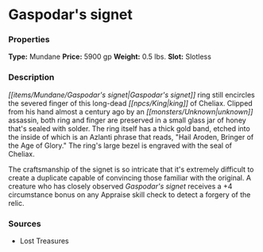 ﻿---
Title: "Gaspodar's signet"
Type: "Mundane"
Price: "5900 gp"
Weight: "0.5 lbs."
Slot: "Slotless"
Description: |
  "Gaspodar's signet ring still encircles the severed finger of this long-dead king of Cheliax. Clipped from his hand almost a century ago by an unknown assassin, both ring and finger are preserved in a small glass jar of honey that's sealed with solder. The ring itself has a thick gold band, etched into the inside of which is an Azlanti phrase that reads, "Hail Aroden, Bringer of the Age of Glory." The ring's large bezel is engraved with the seal of Cheliax.
  The craftsmanship of the signet is so intricate that it's extremely difficult to create a duplicate capable of convincing those familiar with the original. A creature who has closely observed Gaspodar's signet receives a +4 circumstance bonus on any Appraise skill check to detect a forgery of the relic."
Sources: "['Lost Treasures']"
---

# Gaspodar's signet

### Properties

**Type:** Mundane **Price:** 5900 gp **Weight:** 0.5 lbs. **Slot:** Slotless

### Description

_[[items/Mundane/Gaspodar's signet|Gaspodar's signet]]_ ring still encircles the severed finger of this long-dead _[[npcs/King|king]]_ of Cheliax. Clipped from his hand almost a century ago by an _[[monsters/Unknown|unknown]]_ assassin, both ring and finger are preserved in a small glass jar of honey that's sealed with solder. The ring itself has a thick gold band, etched into the inside of which is an Azlanti phrase that reads, "Hail Aroden, Bringer of the Age of Glory." The ring's large bezel is engraved with the seal of Cheliax.

The craftsmanship of the signet is so intricate that it's extremely difficult to create a duplicate capable of convincing those familiar with the original. A creature who has closely observed _Gaspodar's signet_ receives a +4 circumstance bonus on any Appraise skill check to detect a forgery of the relic.

### Sources

* Lost Treasures